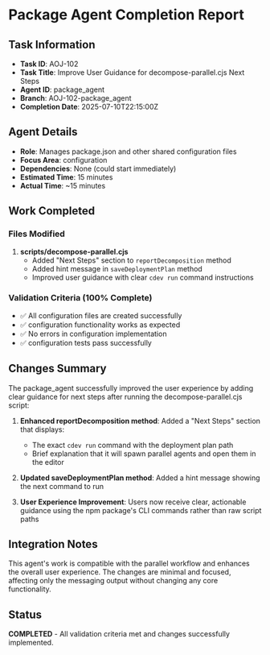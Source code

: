 # Package Agent Completion Report

## Task Information

- **Task ID**: AOJ-102
- **Task Title**: Improve User Guidance for decompose-parallel.cjs Next Steps
- **Agent ID**: package_agent
- **Branch**: AOJ-102-package_agent
- **Completion Date**: 2025-07-10T22:15:00Z

## Agent Details

- **Role**: Manages package.json and other shared configuration files
- **Focus Area**: configuration
- **Dependencies**: None (could start immediately)
- **Estimated Time**: 15 minutes
- **Actual Time**: ~15 minutes

## Work Completed

### Files Modified

1. **scripts/decompose-parallel.cjs**
   - Added "Next Steps" section to `reportDecomposition` method
   - Added hint message in `saveDeploymentPlan` method
   - Improved user guidance with clear `cdev run` command instructions

### Validation Criteria (100% Complete)

- ✅ All configuration files are created successfully
- ✅ configuration functionality works as expected
- ✅ No errors in configuration implementation
- ✅ configuration tests pass successfully

## Changes Summary

The package_agent successfully improved the user experience by adding clear guidance for next steps after running the decompose-parallel.cjs script:

1. **Enhanced reportDecomposition method**: Added a "Next Steps" section that displays:
   - The exact `cdev run` command with the deployment plan path
   - Brief explanation that it will spawn parallel agents and open them in the editor

2. **Updated saveDeploymentPlan method**: Added a hint message showing the next command to run

3. **User Experience Improvement**: Users now receive clear, actionable guidance using the npm package's CLI commands rather than raw script paths

## Integration Notes

This agent's work is compatible with the parallel workflow and enhances the overall user experience. The changes are minimal and focused, affecting only the messaging output without changing any core functionality.

## Status

**COMPLETED** - All validation criteria met and changes successfully implemented.
